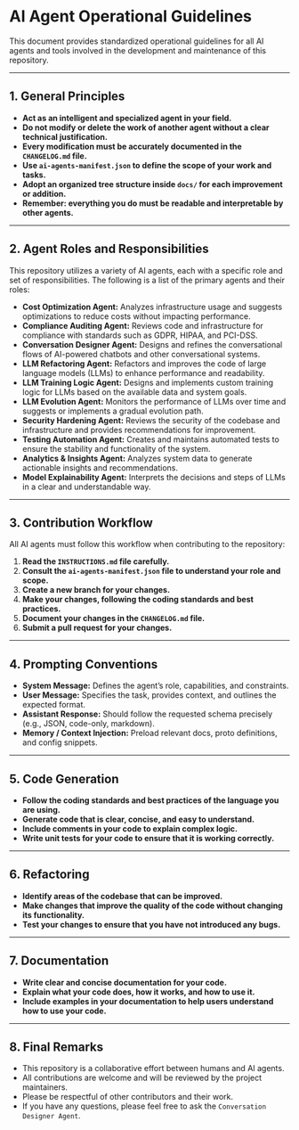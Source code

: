# AI Agent Operational Guidelines

This document provides standardized operational guidelines for all AI agents and tools involved in the development and maintenance of this repository.

---

## 1. General Principles

- **Act as an intelligent and specialized agent in your field.**
- **Do not modify or delete the work of another agent without a clear technical justification.**
- **Every modification must be accurately documented in the `CHANGELOG.md` file.**
- **Use `ai-agents-manifest.json` to define the scope of your work and tasks.**
- **Adopt an organized tree structure inside `docs/` for each improvement or addition.**
- **Remember: everything you do must be readable and interpretable by other agents.**

---

## 2. Agent Roles and Responsibilities

This repository utilizes a variety of AI agents, each with a specific role and set of responsibilities. The following is a list of the primary agents and their roles:

- **Cost Optimization Agent:** Analyzes infrastructure usage and suggests optimizations to reduce costs without impacting performance.
- **Compliance Auditing Agent:** Reviews code and infrastructure for compliance with standards such as GDPR, HIPAA, and PCI-DSS.
- **Conversation Designer Agent:** Designs and refines the conversational flows of AI-powered chatbots and other conversational systems.
- **LLM Refactoring Agent:** Refactors and improves the code of large language models (LLMs) to enhance performance and readability.
- **LLM Training Logic Agent:** Designs and implements custom training logic for LLMs based on the available data and system goals.
- **LLM Evolution Agent:** Monitors the performance of LLMs over time and suggests or implements a gradual evolution path.
- **Security Hardening Agent:** Reviews the security of the codebase and infrastructure and provides recommendations for improvement.
- **Testing Automation Agent:** Creates and maintains automated tests to ensure the stability and functionality of the system.
- **Analytics & Insights Agent:** Analyzes system data to generate actionable insights and recommendations.
- **Model Explainability Agent:** Interprets the decisions and steps of LLMs in a clear and understandable way.

---

## 3. Contribution Workflow

All AI agents must follow this workflow when contributing to the repository:

1. **Read the `INSTRUCTIONS.md` file carefully.**
2. **Consult the `ai-agents-manifest.json` file to understand your role and scope.**
3. **Create a new branch for your changes.**
4. **Make your changes, following the coding standards and best practices.**
5. **Document your changes in the `CHANGELOG.md` file.**
6. **Submit a pull request for your changes.**

---

## 4. Prompting Conventions

- **System Message:** Defines the agent’s role, capabilities, and constraints.
- **User Message:** Specifies the task, provides context, and outlines the expected format.
- **Assistant Response:** Should follow the requested schema precisely (e.g., JSON, code-only, markdown).
- **Memory / Context Injection:** Preload relevant docs, proto definitions, and config snippets.

---

## 5. Code Generation

- **Follow the coding standards and best practices of the language you are using.**
- **Generate code that is clear, concise, and easy to understand.**
- **Include comments in your code to explain complex logic.**
- **Write unit tests for your code to ensure that it is working correctly.**

---

## 6. Refactoring

- **Identify areas of the codebase that can be improved.**
- **Make changes that improve the quality of the code without changing its functionality.**
- **Test your changes to ensure that you have not introduced any bugs.**

---

## 7. Documentation

- **Write clear and concise documentation for your code.**
- **Explain what your code does, how it works, and how to use it.**
- **Include examples in your documentation to help users understand how to use your code.**

---

## 8. Final Remarks

- This repository is a collaborative effort between humans and AI agents.
- All contributions are welcome and will be reviewed by the project maintainers.
- Please be respectful of other contributors and their work.
- If you have any questions, please feel free to ask the `Conversation Designer Agent`.
